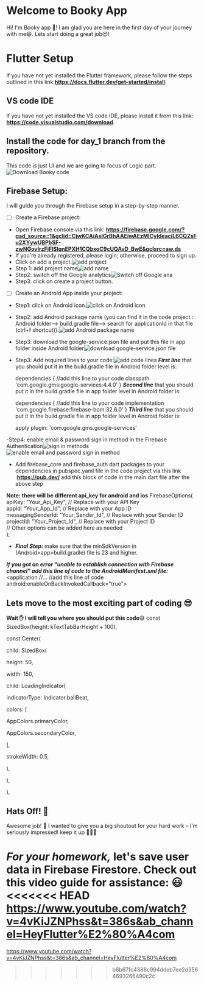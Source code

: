 # Welcome to Booky App

Hi! I'm Booky app 👋!
I am glad you are here in the first day of your journey with me😄.
Lets start doing a great job😍!



# Flutter Setup

If you have not yet installed the Flutter framework, please follow the steps outlined in this link:**https://docs.flutter.dev/get-started/install**.

## VS code IDE

If you have not yet installed the VS code IDE, please install it from this link:
**https://code.visualstudio.com/download**.

## Install the code for day_1 branch from the repository.

This code is just UI and we are going to focus of Logic part. ![Download Booky code](https://askcloudarchitech.com/posts/tutorials/how-to-download-files-github/code-dropdown-zoom_huc3e0b416084c77df9873243bc51b9140_67546_0x1800_resize_q90_bgffffff_box_3.jpg)


## Firebase Setup:

I will guide you through the Firebase setup in a step-by-step manner.

 - [ ] Create a Firebase project:
 - Open Firebase console via this link: **https://firebase.google.com/?gad_source=1&gclid=CjwKCAiAsIGrBhAAEiwAEzMlCyldeaciL6CQZsFu2XYywUBPbSF-zwNGovlrzFjFISlqnEPXH1CQbxoC9cUQAvD_BwE&gclsrc=aw.ds**
 - If you're already registered, please login; otherwise, proceed to sign up.
 - Click on add a project.![add project](https://images.autiller.com/website/images/firebase-create-project.png)
 - Step 1: add project name![add name](https://media.geeksforgeeks.org/wp-content/uploads/20201225215333/Screenshot204.png)
 - Step2: switch off the Google analytics![Switch off Google ana](https://media.geeksforgeeks.org/wp-content/uploads/20201225215330/Screenshot205.png)
 - Step3: click on create a project button.
 
 - [ ] Create an Android App inside your project:
 - Step1: click on Android icon.![click on Android icon](https://firebase.google.com/static/docs/projects/images/firebase_console_overview.png?hl=pt-br)
 - Step2: add Android package name (you can find it in the code project : Android folder--> build.gradle file--> search for applicationId in that file (ctrl+f shortcut)).![add Android package name](https://images.ctfassets.net/piwi0eufbb2g/2OF4OLhxkbFj0WVVlsjave/b45d591bd731dd4bf465d58051ee87b3/Introduction_to_Firebase_And_How_to_Add_Firebase_to_App_-_ss16.png)
 - Step3: download the google-service.json file and put this file in app folder inside Android folder![download google-service.json file](https://media.geeksforgeeks.org/wp-content/uploads/3rd.png)
 - Step3: Add required lines to your code:![add code lines](https://alphatech.technology/images/posts/how-to-services-json/services-json-07.jpg)
***First line*** that you should put it in the build.gradle file in Android folder level is:

    dependencies {
    //add this line to your code
    classpath 'com.google.gms:google-services:4.4.0'
    }
***Second line*** that you should put it in the build.gradle file in app folder level in Android folder is:

    dependencies {
    //add this line to your code
implementation 'com.google.firebase:firebase-bom:32.6.0'
}
***Third line*** that you should put it in the build.gradle file in app folder level in Android folder is:

    apply plugin: 'com.google.gms.google-services'
    

 -Step4: enable email & password sign in method in the Firebase Authentication![sign in methods](https://miro.medium.com/v2/resize:fit:1400/1*ezS_zR2Fp_gkaTIFrNVzfw.png)
![enable email and password sign in method](https://s3-ap-southeast-1.amazonaws.com/djamblog/article-240120143016.png)
 - Add firebase_core and firebase_auth dart packages to your dependencies in pubspec.yaml file in the code project via this link :**https://pub.dev/**
 add this block of code in the main.dart file after the above step
 
**Note: there will be different api_key for android and ios** 
    FirebaseOptions(  
apiKey: "Your_Api_Key", // Replace with your API Key  
appId: "Your_App_Id", // Replace with your App ID  
messagingSenderId: "Your_Sender_Id", // Replace with your Sender ID  
projectId: "Your_Project_Id", // Replace with your Project ID  
// Other options can be added here as needed  
);

 - ***Final Step:*** make sure that the minSdkVersion in (Android>app>build.gradle) file is 23 and higher.
 
 ***If you got an error "unable to establish connection with Firebase channel" add this line of code to the AndroidManifest.xml file:***
    <application
//...
//add this line of code
android:enableOnBackInvokedCallback="true">

## Lets move to the most exciting part of coding 😎
**Wait ✋ I will tell you where you should put this code**😅
    const  SizedBox(height:  kTextTabBarHeight  +  100),

const  Center(

child:  SizedBox(

height:  50,

width:  150,

child:  LoadingIndicator(

indicatorType:  Indicator.ballBeat,

colors: [

AppColors.primaryColor,

AppColors.secondaryColor,

],

strokeWidth:  0.5,

),

),

),

## Hats Off! 🥳

Awesome job! 🌟 I wanted to give you a big shoutout for your hard work – I'm seriously impressed!  keep it up 👏👏👏

***For your homework,*** let's save user data in Firebase Firestore. Check out this video guide for assistance: 😃
<<<<<<< HEAD
https://www.youtube.com/watch?v=4vKiJZNPhss&t=386s&ab_channel=HeyFlutter%E2%80%A4com
=======
https://www.youtube.com/watch?v=4vKiJZNPhss&t=386s&ab_channel=HeyFlutter%E2%80%A4com
>>>>>>> b6b67fc4388c994ddeb7ee2d3564693266490c2c
